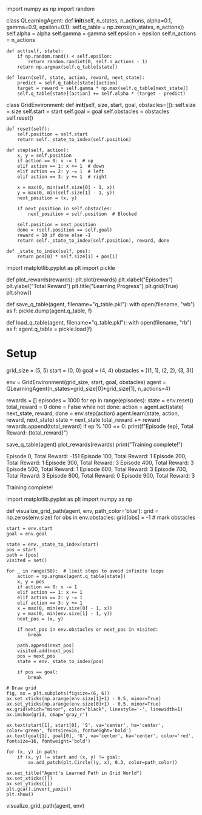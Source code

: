 import numpy as np
import random

class QLearningAgent:
    def __init__(self, n_states, n_actions, alpha=0.1, gamma=0.9, epsilon=0.1):
        self.q_table = np.zeros((n_states, n_actions))
        self.alpha = alpha
        self.gamma = gamma
        self.epsilon = epsilon
        self.n_actions = n_actions

    def act(self, state):
        if np.random.rand() < self.epsilon:
            return random.randint(0, self.n_actions - 1)
        return np.argmax(self.q_table[state])

    def learn(self, state, action, reward, next_state):
        predict = self.q_table[state][action]
        target = reward + self.gamma * np.max(self.q_table[next_state])
        self.q_table[state][action] += self.alpha * (target - predict)

     

class GridEnvironment:
    def __init__(self, size, start, goal, obstacles=[]):
        self.size = size
        self.start = start
        self.goal = goal
        self.obstacles = obstacles
        self.reset()

    def reset(self):
        self.position = self.start
        return self._state_to_index(self.position)

    def step(self, action):
        x, y = self.position
        if action == 0: x -= 1  # up
        elif action == 1: x += 1  # down
        elif action == 2: y -= 1  # left
        elif action == 3: y += 1  # right

        x = max(0, min(self.size[0] - 1, x))
        y = max(0, min(self.size[1] - 1, y))
        next_position = (x, y)

        if next_position in self.obstacles:
            next_position = self.position  # Blocked

        self.position = next_position
        done = (self.position == self.goal)
        reward = 10 if done else -1
        return self._state_to_index(self.position), reward, done

    def _state_to_index(self, pos):
        return pos[0] * self.size[1] + pos[1]

     

import matplotlib.pyplot as plt
import pickle

def plot_rewards(rewards):
    plt.plot(rewards)
    plt.xlabel("Episodes")
    plt.ylabel("Total Reward")
    plt.title("Learning Progress")
    plt.grid(True)
    plt.show()

def save_q_table(agent, filename="q_table.pkl"):
    with open(filename, "wb") as f:
        pickle.dump(agent.q_table, f)

def load_q_table(agent, filename="q_table.pkl"):
    with open(filename, "rb") as f:
        agent.q_table = pickle.load(f)

# Setup
grid_size = (5, 5)
start = (0, 0)
goal = (4, 4)
obstacles = [(1, 1), (2, 2), (3, 3)]

env = GridEnvironment(grid_size, start, goal, obstacles)
agent = QLearningAgent(n_states=grid_size[0]*grid_size[1], n_actions=4)

rewards = []
episodes = 1000
for ep in range(episodes):
    state = env.reset()
    total_reward = 0
    done = False
    while not done:
        action = agent.act(state)
        next_state, reward, done = env.step(action)
        agent.learn(state, action, reward, next_state)
        state = next_state
        total_reward += reward
    rewards.append(total_reward)
    if ep % 100 == 0:
        print(f"Episode {ep}, Total Reward: {total_reward}")

save_q_table(agent)
plot_rewards(rewards)
print("Training complete!")

     
Episode 0, Total Reward: -151
Episode 100, Total Reward: 1
Episode 200, Total Reward: 1
Episode 300, Total Reward: 3
Episode 400, Total Reward: 3
Episode 500, Total Reward: 1
Episode 600, Total Reward: 3
Episode 700, Total Reward: 3
Episode 800, Total Reward: 0
Episode 900, Total Reward: 3

Training complete!

import matplotlib.pyplot as plt
import numpy as np

def visualize_grid_path(agent, env, path_color='blue'):
    grid = np.zeros(env.size)
    for obs in env.obstacles:
        grid[obs] = -1  # mark obstacles

    start = env.start
    goal = env.goal

    state = env._state_to_index(start)
    pos = start
    path = [pos]
    visited = set()

    for _ in range(50):  # limit steps to avoid infinite loops
        action = np.argmax(agent.q_table[state])
        x, y = pos
        if action == 0: x -= 1
        elif action == 1: x += 1
        elif action == 2: y -= 1
        elif action == 3: y += 1
        x = max(0, min(env.size[0] - 1, x))
        y = max(0, min(env.size[1] - 1, y))
        next_pos = (x, y)

        if next_pos in env.obstacles or next_pos in visited:
            break

        path.append(next_pos)
        visited.add(next_pos)
        pos = next_pos
        state = env._state_to_index(pos)

        if pos == goal:
            break

    # Draw grid
    fig, ax = plt.subplots(figsize=(6, 6))
    ax.set_xticks(np.arange(env.size[1]+1) - 0.5, minor=True)
    ax.set_yticks(np.arange(env.size[0]+1) - 0.5, minor=True)
    ax.grid(which="minor", color="black", linestyle='-', linewidth=1)
    ax.imshow(grid, cmap='gray_r')

    ax.text(start[1], start[0], 'S', va='center', ha='center', color='green', fontsize=16, fontweight='bold')
    ax.text(goal[1], goal[0], 'G', va='center', ha='center', color='red', fontsize=16, fontweight='bold')

    for (x, y) in path:
        if (x, y) != start and (x, y) != goal:
            ax.add_patch(plt.Circle((y, x), 0.3, color=path_color))

    ax.set_title("Agent's Learned Path in Grid World")
    ax.set_xticks([])
    ax.set_yticks([])
    plt.gca().invert_yaxis()
    plt.show()
visualize_grid_path(agent, env)

     
